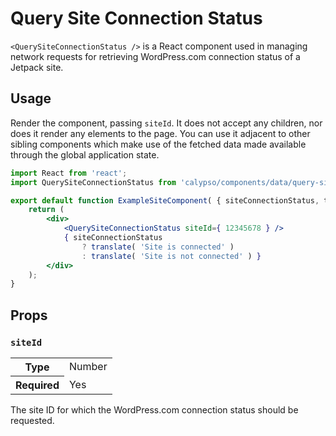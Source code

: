 # Query Site Connection Status

`<QuerySiteConnectionStatus />` is a React component used in managing network requests for retrieving WordPress.com connection status of a Jetpack site.

## Usage

Render the component, passing `siteId`. It does not accept any children, nor does it render any elements to the page. You can use it adjacent to other sibling components which make use of the fetched data made available through the global application state.

```jsx
import React from 'react';
import QuerySiteConnectionStatus from 'calypso/components/data/query-site-connection-status';

export default function ExampleSiteComponent( { siteConnectionStatus, translate } ) {
	return (
		<div>
			<QuerySiteConnectionStatus siteId={ 12345678 } />
			{ siteConnectionStatus
				? translate( 'Site is connected' )
				: translate( 'Site is not connected' ) }
		</div>
	);
}
```

## Props

### `siteId`

<table>
	<tr><th>Type</th><td>Number</td></tr>
	<tr><th>Required</th><td>Yes</td></tr>
</table>

The site ID for which the WordPress.com connection status should be requested.
